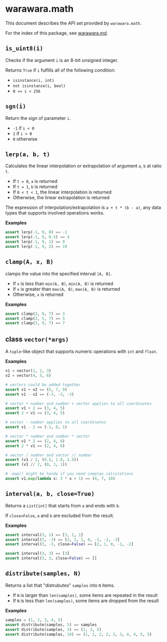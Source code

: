 warawara.math
===============================================================================

This document describes the API set provided by `warawara.math`.

For the index of this package, see [warawara.md](warawara.md).


`is_uint8(i)`
-----------------------------------------------------------------------------
Checks if the argument `i` is an 8-bit unsigned integer.

Returns `True` if `i` fulfills all of the following condition:

* `isinstance(i, int)`
* `not isinstance(i, bool)`
* `0 <= i < 256`


`sgn(i)`
-----------------------------------------------------------------------------
Return the sign of parameter `i`.

* `-1` if `i < 0`
* `1` if `i > 0`
* `0` otherwise


`lerp(a, b, t)`
-----------------------------------------------------------------------------
Calculates the linear interpolation or extrapolation of argument `a`, `b` at ratio `t`.

* If `t = 0`, `a` is returned
* If `t = 1`, `b` is returned
* If `0 < t < 1`, the linear interpolation is returned
* Otherwise, the linear extrapolation is returned

The expression of interpolation/extrapolation is `a + t * (b - a)`,
any data types that supports involved operations works.

__Examples__
```python
assert lerp(-1, 9, 0) == -1
assert lerp(-1, 9, 0.5) == 4
assert lerp(-1, 9, 1) == 9
assert lerp(-1, 9, 2) == 19
```


`clamp(A, x, B)`
-----------------------------------------------------------------------------
clamps the value into the specified interval `[A, B]`.

* If `x` is less than `min(A, B)`, `min(A, B)` is returned
* If `x` is greater than `max(A, B)`, `max(A, B)` is returned
* Otherwise, `x` is returned

__Examples__
```python
assert clamp(3, 0, 7) == 3
assert clamp(3, 5, 7) == 5
assert clamp(3, 9, 7) == 7
```


class `vector(*args)`
-----------------------------------------------------------------------------
A `tuple`-like object that supports numeric operations with `int` and `float`.

__Examples__
```python
v1 = vector(1, 2, 3)
v2 = vector(4, 5, 6)

# vectors could be added together
assert v1 + v2 == (5, 7, 9)
assert v1 - v2 == (-3, -3, -3)

# vector + number and number + vector applies to all coordinates
assert v1 + 2 == (3, 4, 5)
assert 2 + v1 == (3, 4, 5)

# vector - number applies to all coordinates
assert v1 - 2 == (-1, 0, 1)

# vector * number and number * vector
assert v1 * 2 == (2, 4, 6)
assert 2 * v1 == (2, 4, 6)

# vector / number and vector // number
assert (v1 / 2, (0.5, 1.0, 1.5))
assert (v1 // 2, (0, 1, 1))

# .map() might be handy if you need complex calculations
assert v1.map(lambda x: 3 * x + 1) == (4, 7, 10)
```


`interval(a, b, close=True)`
-----------------------------------------------------------------------------
Returns a `List[int]` that starts from `a` and ends with `b`.

If `close=False`, `a` and `b` are excluded from the result.

__Examples__
```python
assert interval(3, 1) == [3, 2, 1]
assert interval(3, -3) == [3, 2, 1, 0, -1, -2, -3]
assert interval(3, -3, close=False) == [2, 1, 0, -1, -2]

assert interval(3, 3) == [3]
assert interval(3, 3, close=False) == []
```


`distribute(samples, N)`
-----------------------------------------------------------------------------
Returns a list that "distrubutes" `samples` into `N` items.

* If `N` is larger than `len(samples)`, some items are repeated in the result
* If `N` is less than `len(samples)`, some items are dropped from the result

__Examples__
```python
samples = (1, 2, 3, 4, 5)
assert distribute(samples, 5) == samples
assert distribute(samples, 3) == (1, 3, 5)
assert distribute(samples, 10) == (1, 1, 2, 2, 3, 3, 4, 4, 5, 5)
```
